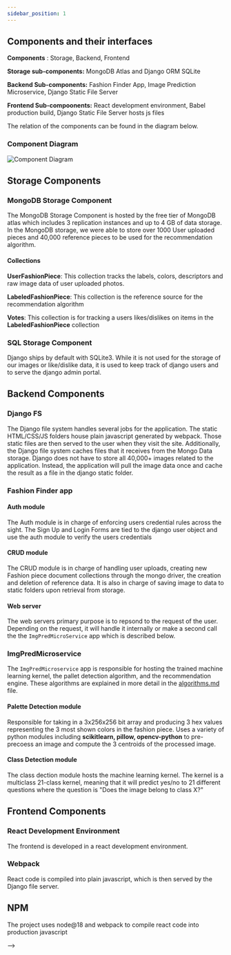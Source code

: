 ```yaml
---
sidebar_position: 1
---
```





## Components and their interfaces


**Components** : Storage, Backend, Frontend

**Storage sub-components:** MongoDB Atlas and Django ORM SQLite

**Backend Sub-components:**  Fashion Finder App, Image Prediction Microservice, Django Static File Server

**Frontend Sub-compoonents:** React development environment, Babel production build, Django Static File Server hosts js files

The relation of the components can be found in the diagram below.

### Component Diagram
![Component Diagram](https://user-images.githubusercontent.com/47365682/202932977-d13d680b-26b0-4c72-90d6-dab03c7ed05e.png)

## Storage Components

### MongoDB Storage Component
The MongoDB Storage Component is hosted by the free tier of MongoDB atlas which includes 3 replication instances and up to 4 GB of data storage. In the MongoDB storage, we were able to store over 1000 User uploaded pieces and 40,000 reference pieces to be used for the recommendation algorithm.

#### Collections
**UserFashionPiece**: This collection tracks the labels, colors, descriptors and raw image data of user uploaded photos.

**LabeledFashionPiece**: This collection is the reference source for the recommendation algorithm

**Votes**: This collection is for tracking a users likes/dislikes on items in the **LabeledFashionPiece** collection

### SQL Storage Component
Django ships by default with SQLite3. While it is not used for the storage of our images or like/dislike data, it is used to keep track of django users and to serve the django admin portal.

## Backend Components

### Django FS
The Django file system handles several jobs for the application. The static HTML/CSS/JS folders house plain javascript generated by webpack. Those static files are then served to the user when they visit the site.
Additionally, the Django file system caches files that it receives from the Mongo Data storage. Django does not have to store all 40,000+ images related to the application. Instead, the application will pull the image data once and cache the result as a file in the django static folder.

### Fashion Finder app

#### Auth module
The Auth module is in charge of enforcing users credential rules across the sight.
The Sign Up and Login Forms are tied to the django user object and use the auth module to verify the users credentials

#### CRUD module
The CRUD module is in charge of handling user uploads, creating new Fashion piece document collections through the mongo driver, the creation and deletion of reference data. It is also in charge of saving image to data to static folders upon retrieval from storage.

#### Web server
The web servers primary purpose is to repsond to the request of the user. Depending on the request, it will handle it internally or make a second call the the `ImgPredMicroService` app which is described below.

### ImgPredMicroservice
The `ImgPredMicroservice` app is responsible for hosting the trained machine learning kernel, the pallet detection algorithm, and the recommendation engine. These algorithms are explained in more detail in the [algorithms.md](./algorithms.md) file.
#### Palette Detection module
Responsible for taking in a 3x256x256 bit array and producing 3 hex values representing the 3 most shown colors in the fashion piece.
Uses a variety of python modules including **scikitlearn, pillow, opencv-python** to pre-precoess an image and compute the 3 centroids of the processed image.

#### Class Detection module
The class dection module hosts the machine learning kernel. The kernel is a multiclass 21-class kernel, meaning that it will predict yes/no to 21 different questions where the question is "Does the image belong to class X?"

## Frontend Components

### React Development Environment
The frontend is developed in a react development environment.

### Webpack
React code is compiled into plain javascript, which is then served by the Django file server.

## NPM
The project uses node@18 and webpack to compile react code into production javascript





<!-- ![Database Entity-relationship Diagram](https://user-images.githubusercontent.com/71922448/194051565-f8a31cca-1d97-4e74-bd4d-dc2efda9b699.jpg) --> -->


